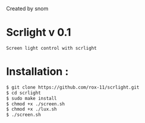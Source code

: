 <p align="left">
Created by snom

# Scrlight v 0.1

```Screen light control with scrlight```

# Installation :
```bash
$ git clone https://github.com/rox-11/scrlight.git
$ cd scrlight
$ sudo make install
$ chmod +x ./screen.sh 
$ chmod +x ./lux.sh
$ ./screen.sh
```


